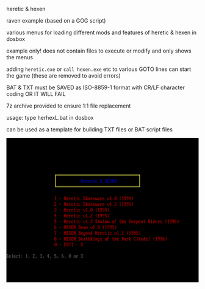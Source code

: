heretic & hexen

raven example (based on a GOG script)

various menus for loading different mods and features of heretic & hexen in dosbox

example only! does not contain files to execute or modify and only shows the menus

adding `heretic.exe` or `call hexen.exe` etc to various GOTO lines can start the game (these are removed to avoid errors)

BAT & TXT must be SAVED as ISO-8859-1 format with CR/LF character coding OR IT WILL FAIL

7z archive provided to ensure 1:1 file replacement

usage: type herhexL.bat in dosbox

can be used as a template for building TXT files or BAT script files

![herhex](https://github.com/arrowgent/dosbox-batch-stuff/blob/main/loaders/heretic_hexen/herhex.png)
